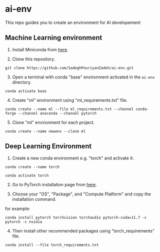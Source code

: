 # ai-env
This repo guides you to create an environment for AI developement

## Machine Learning environment

1. Install Miniconda from [here](https://docs.conda.io/en/main/miniconda.html).

2. Clone this repository.

```git clone https://github.com/SadeghPouriyanZadeh/ai-env.git```

3. Open a terminal with conda "base" environment activated in the ```ai-env``` directory.

```conda activate base```

4. Create "ml" environment using "ml_requirements.txt" file.

```conda create --name ml --file ml_requirements.txt --channel conda-forge --channel anaconda --channel pytorch```

5. Clone "ml" environment for each project.

```conda create --name newenv --clone ml```

## Deep Learning Environment

1. Create a new conda environment e.g. "torch" and activate it:

```conda create --name torch```

```conda activate torch```

2. Go to PyTorch installation page from [here](https://pytorch.org/get-started/locally/).

3. Choose your "OS", "Package", and "Compute Platform" and copy the installation command.

for example:

```conda install pytorch torchvision torchaudio pytorch-cuda=11.7 -c pytorch -c nvidia```

4. Then install other recommended packages using "torch_requirements" file.

```conda install --file torch_requirements.txt ```